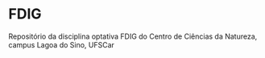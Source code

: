 # FDIG
Repositório da disciplina optativa FDIG do Centro de Ciências da Natureza, campus Lagoa do Sino, UFSCar
